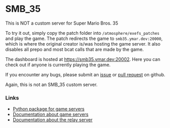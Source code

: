 # SMB_35
This is NOT a custom server for Super Mario Bros. 35

To try it out, simply copy the patch folder into `/atmosphere/exefs_patches` and play the game. The patch redirects the game to `smb35.ymar.dev:20000`, which is where the original creator is/was hosting the game server. It also disables all prepo and most bcat calls that are made by the game.

The dashboard is hosted at https://smb35.ymar.dev:20002. Here you can check out if anyone is currently playing the game.

If you encounter any bugs, please submit an [issue](https://github.com/kinnay/SMB35/issues) or [pull request](https://github.com/kinnay/SMB35/pulls) on github.

Again, this is not an SMB_35 custom server.

### Links
* [Python package for game servers](https://github.com/kinnay/NintendoClients)
* [Documentation about game servers](https://github.com/kinnay/NintendoClients/wiki)
* [Documentation about the relay server](https://github.com/kinnay/NintendoClients/wiki/Eagle-Protocol)
